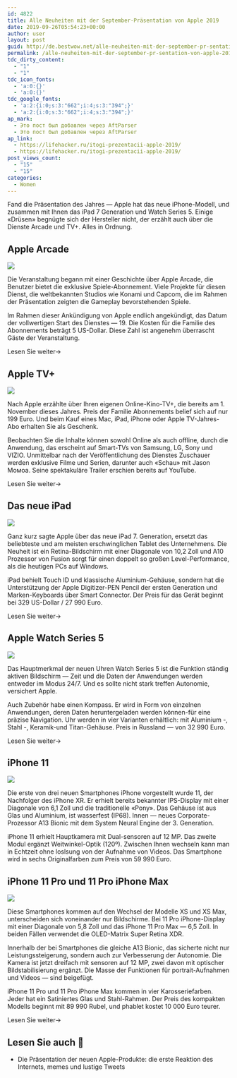 ```yaml
---
id: 4822
title: Alle Neuheiten mit der September-Präsentation von Apple 2019
date: 2019-09-26T05:54:23+00:00
author: user
layout: post
guid: http://de.bestwow.net/alle-neuheiten-mit-der-september-pr-sentation-von-apple-2019/
permalink: /alle-neuheiten-mit-der-september-pr-sentation-von-apple-2019/
tdc_dirty_content:
  - "1"
  - "1"
tdc_icon_fonts:
  - 'a:0:{}'
  - 'a:0:{}'
tdc_google_fonts:
  - 'a:2:{i:0;s:3:"662";i:4;s:3:"394";}'
  - 'a:2:{i:0;s:3:"662";i:4;s:3:"394";}'
ap_mark:
  - Это пост был добавлен через AftParser
  - Это пост был добавлен через AftParser
ap_link:
  - https://lifehacker.ru/itogi-prezentacii-apple-2019/
  - https://lifehacker.ru/itogi-prezentacii-apple-2019/
post_views_count:
  - "15"
  - "15"
categories:
  - Women
---
```

Fand die Präsentation des Jahres — Apple hat das neue iPhone-Modell, und zusammen mit Ihnen das iPad 7 Generation und Watch Series 5. Einige «Drüsen» begnügte sich der Hersteller nicht, der erzählt auch über die Dienste Arcade und TV+. Alles in Ordnung.

## Apple Arcade

![](http://de.bestwow.net/wp-content/uploads/2019/09/vse-novinki-s-sentyabr-skoy-prezentacii-apple-2019-goda-1.jpg) 

Die Veranstaltung begann mit einer Geschichte über Apple Arcade, die Benutzer bietet die exklusive Spiele-Abonnement. Viele Projekte für diesen Dienst, die weltbekannten Studios wie Konami und Capcom, die im Rahmen der Präsentation zeigten die Gameplay bevorstehenden Spiele.

Im Rahmen dieser Ankündigung von Apple endlich angekündigt, das Datum der vollwertigen Start des Dienstes — 19. Die Kosten für die Familie des Abonnements beträgt 5 US-Dollar. Diese Zahl ist angenehm überrascht Gäste der Veranstaltung.

Lesen Sie weiter→

## Apple TV+

![](http://de.bestwow.net/wp-content/uploads/2019/09/vse-novinki-s-sentyabr-skoy-prezentacii-apple-2019-goda-2.jpg) 

Nach Apple erzählte über Ihren eigenen Online-Kino-TV+, die bereits am 1. November dieses Jahres. Preis der Familie Abonnements belief sich auf nur 199 Euro. Und beim Kauf eines Mac, iPad, iPhone oder Apple TV-Jahres-Abo erhalten Sie als Geschenk.

Beobachten Sie die Inhalte können sowohl Online als auch offline, durch die Anwendung, das erscheint auf Smart-TVs von Samsung, LG, Sony und VIZIO. Unmittelbar nach der Veröffentlichung des Dienstes Zuschauer werden exklusive Filme und Serien, darunter auch «Schau» mit Jason Момоа. Seine spektakuläre Trailer erschien bereits auf YouTube.

Lesen Sie weiter→

## Das neue iPad

![](http://de.bestwow.net/wp-content/uploads/2019/09/vse-novinki-s-sentyabr-skoy-prezentacii-apple-2019-goda-3.jpg) 

Ganz kurz sagte Apple über das neue iPad 7. Generation, ersetzt das beliebteste und am meisten erschwinglichen Tablet des Unternehmens. Die Neuheit ist ein Retina-Bildschirm mit einer Diagonale von 10,2 Zoll und A10 Prozessor von Fusion sorgt für einen doppelt so großen Level-Performance, als die heutigen PCs auf Windows.

iPad behielt Touch ID und klassische Aluminium-Gehäuse, sondern hat die Unterstützung der Apple Digitizer-PEN Pencil der ersten Generation und Marken-Keyboards über Smart Connector. Der Preis für das Gerät beginnt bei 329 US-Dollar / 27 990 Euro.

Lesen Sie weiter→ 

## Apple Watch Series 5

![](http://de.bestwow.net/wp-content/uploads/2019/09/vse-novinki-s-sentyabr-skoy-prezentacii-apple-2019-goda-4.png) 

Das Hauptmerkmal der neuen Uhren Watch Series 5 ist die Funktion ständig aktiven Bildschirm — Zeit und die Daten der Anwendungen werden entweder im Modus 24/7. Und es sollte nicht stark treffen Autonomie, versichert Apple.

Auch Zubehör habe einen Kompass. Er wird in Form von einzelnen Anwendungen, deren Daten heruntergeladen werden können-für eine präzise Navigation. Uhr werden in vier Varianten erhältlich: mit Aluminium -, Stahl -, Keramik-und Titan-Gehäuse. Preis in Russland — von 32 990 Euro.

Lesen Sie weiter→ 

## iPhone 11

![](http://de.bestwow.net/wp-content/uploads/2019/09/vse-novinki-s-sentyabr-skoy-prezentacii-apple-2019-goda-5.jpg) 

Die erste von drei neuen Smartphones iPhone vorgestellt wurde 11, der Nachfolger des iPhone XR. Er erhielt bereits bekannter IPS-Display mit einer Diagonale von 6,1 Zoll und die traditionelle «Pony». Das Gehäuse ist aus Glas und Aluminium, ist wasserfest (IP68). Innen — neues Corporate-Prozessor A13 Bionic mit dem System Neural Engine der 3. Generation.

iPhone 11 erhielt Hauptkamera mit Dual-sensoren auf 12 MP. Das zweite Modul ergänzt Weitwinkel-Optik (120º). Zwischen Ihnen wechseln kann man in Echtzeit ohne loslsung von der Aufnahme von Videos. Das Smartphone wird in sechs Originalfarben zum Preis von 59 990 Euro.

## iPhone 11 Pro und 11 Pro iPhone Max

![](http://de.bestwow.net/wp-content/uploads/2019/09/vse-novinki-s-sentyabr-skoy-prezentacii-apple-2019-goda-6.jpg) 

Diese Smartphones kommen auf den Wechsel der Modelle XS und XS Max, unterscheiden sich voneinander nur Bildschirme. Bei 11 Pro iPhone-Display mit einer Diagonale von 5,8 Zoll und das iPhone 11 Pro Max — 6,5 Zoll. In beiden Fällen verwendet die OLED-Matrix Super Retina XDR.

Innerhalb der bei Smartphones die gleiche A13 Bionic, das sicherte nicht nur Leistungssteigerung, sondern auch zur Verbesserung der Autonomie. Die Kamera ist jetzt dreifach mit sensoren auf 12 MP, zwei davon mit optischer Bildstabilisierung ergänzt. Die Masse der Funktionen für portrait-Aufnahmen und Videos — sind beigefügt.

iPhone 11 Pro und 11 Pro iPhone Max kommen in vier Karosseriefarben. Jeder hat ein Satiniertes Glas und Stahl-Rahmen. Der Preis des kompakten Modells beginnt mit 89 990 Rubel, und phablet kostet 10 000 Euro teurer.

Lesen Sie weiter→ 

<div>
  <h2 class="read-also__title">
    <span>Lesen Sie auch</span> <span>🧐 </span>
  </h2>
  
  <ul class="read-also__list">
    <li>
      Die Präsentation der neuen Apple-Produkte: die erste Reaktion des Internets, memes und lustige Tweets
    </li>
  </ul>
</div>